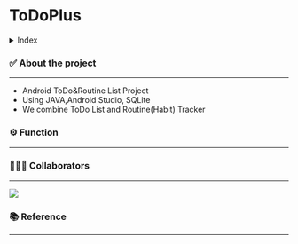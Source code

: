# ToDoPlus

<details>
<summary><bold> Index </bold></summary>
<div markdown="1">

1. [About the project](#about-the-project)
2. [Function](#function)
3. [Collaborators](#collaborators)
4. [Reference](#reference)

</div>
</details> 

### ✅ About the project
---
- Android ToDo&Routine List Project
- Using JAVA,Android Studio, SQLite
- We combine ToDo List and Routine(Habit) Tracker



### ⚙️ Function
---

### 🧚🏻‍♀️ Collaborators
---
<a href = "https://github.com/Tanu-N-Prabhu/Python/graphs/contributors">
  <img src = "https://contrib.rocks/image?repo = eunbicho/ToDoPlus"/>
</a>

### 📚 Reference
---

